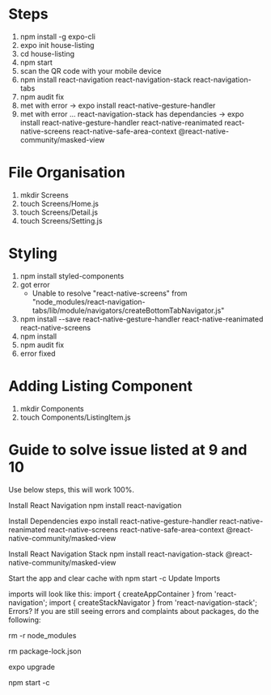 # Steps
1.  npm install -g expo-cli
2.  expo init house-listing
3.  cd house-listing
4.  npm start
5.  scan the QR code with your mobile device
6.  npm install react-navigation react-navigation-stack react-navigation-tabs
7.  npm audit fix
9.  met with error
    -> expo install react-native-gesture-handler
10. met with error ... react-navigation-stack has dependancies
    -> expo install react-native-gesture-handler react-native-reanimated react-native-screens react-native-safe-area-context @react-native-community/masked-view

# File Organisation
1.  mkdir Screens
2.  touch Screens/Home.js
3.  touch Screens/Detail.js
4.  touch Screens/Setting.js

# Styling
1.  npm install styled-components
2.  got error
    - Unable to resolve "react-native-screens" from "node_modules/react-navigation-tabs/lib/module/navigators/createBottomTabNavigator.js"
3.  npm install --save react-native-gesture-handler react-native-reanimated react-native-screens
4.  npm install
5.  npm audit fix
6.  error fixed

# Adding Listing Component
1.  mkdir Components
2.  touch Components/ListingItem.js



# Guide to solve issue listed at 9 and 10
Use below steps, this will work 100%.

Install React Navigation
npm install react-navigation

Install Dependencies
expo install react-native-gesture-handler react-native-reanimated react-native-screens react-native-safe-area-context @react-native-community/masked-view

Install React Navigation Stack
npm install react-navigation-stack @react-native-community/masked-view

Start the app and clear cache with npm start -c
Update Imports

imports  will  look like this:
import { createAppContainer } from 'react-navigation';
import { createStackNavigator } from 'react-navigation-stack';
Errors? If you are still seeing errors and complaints about packages, do the following:

rm -r node_modules

rm package-lock.json

expo upgrade

npm start -c